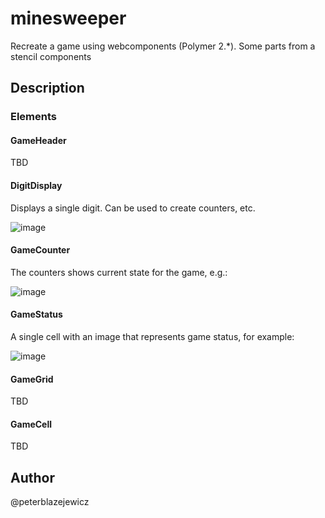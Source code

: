 # minesweeper

Recreate a game using webcomponents (Polymer 2.*). Some parts from a stencil components

## Description

### Elements

#### GameHeader

TBD

#### DigitDisplay

Displays a single digit. Can be used to create counters, etc.

![image](https://user-images.githubusercontent.com/14539/29793907-0dc0dbf4-8c46-11e7-822c-90ab2083940f.png)

#### GameCounter

The counters shows current state for the game, e.g.:

![image](https://user-images.githubusercontent.com/14539/29753883-bdcffdf8-8b7a-11e7-904f-606a0bc3a394.png)

#### GameStatus

A single cell with an image that represents game status, for example:

![image](https://user-images.githubusercontent.com/14539/29793296-a1a11f4e-8c43-11e7-9353-e2fa9e1d90c7.png)

#### GameGrid

TBD

#### GameCell

TBD

## Author

@peterblazejewicz
